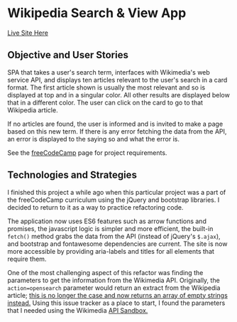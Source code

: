 # Wikipedia Search & View App

[Live Site Here](https://bradleyhop.github.io/wikiSearchApp/)

## Objective and User Stories

SPA that takes a user's search term, interfaces with Wikimedia's web service
API, and displays ten articles relevant to the user's search in a card format.
The first article shown is usually the most relevant and so is displayed at top
and in a singular color. All other results are displayed below that in a
different color. The user can click on the card to go to that Wikipedia article.

If no articles are found, the user is informed and is invited to make a page
based on this new term. If there is any error fetching the data from the API, an
error is displayed to the saying so and what the error is.

See the
[freeCodeCamp](https://www.freecodecamp.org/learn/coding-interview-prep/take-home-projects/build-a-wikipedia-viewer)
page for project requirements.

## Technologies and Strategies

I finished this project a while ago when this particular project was a part of
the freeCodeCamp curriculum using the jQuery and bootstrap libraries. I decided
to return to it as a way to practice refactoring code.

The application now uses ES6 features such as arrow functions and promises, the
javascript logic is simpler and more efficient, the built-in `fetch()` method
grabs the data from the API (instead of jQuery's `$.ajax`), and bootstrap and
fontawesome dependencies are current. The site is now more accessible by
providing aria-labels and titles for all elements that require them.

One of the most challenging aspect of this refactor was finding the parameters
to get the information from the Wikimedia API. Originally, the
`action=opensearch` parameter would return an extract from the Wikipedia
article; [this is no longer the case and now returns an array of empty strings
instead.](https://phabricator.wikimedia.org/T241437) Using this issue tracker as
a place to start, I found the parameters that I needed using the Wikimedia [API
Sandbox.](https://en.wikipedia.org/wiki/Special:ApiSandbox#action=query&titles=Main%20Page&prop=revisions&rvprop=content&format=jsonfm)
